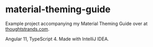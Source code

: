 # material-theming-guide
Example project accompanying my Material Theming Guide over at [thoughtstrands.com](https://thoughtstrands.com).

Angular 11, TypeScript 4. Made with IntelliJ IDEA.

